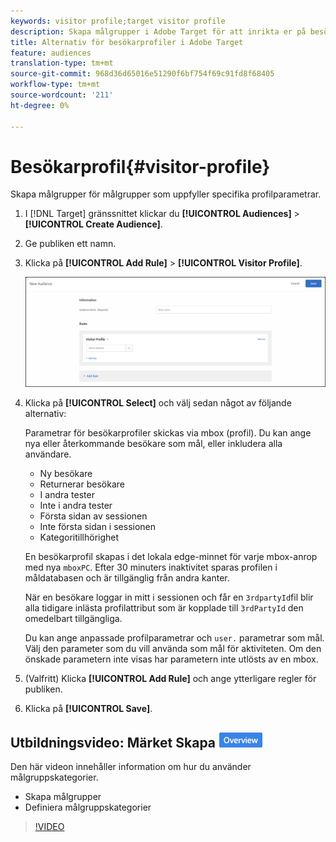 ```yaml
---
keywords: visitor profile;target visitor profile
description: Skapa målgrupper i Adobe Target för att inrikta er på besökare som uppfyller specifika profilparametrar.
title: Alternativ för besökarprofiler i Adobe Target
feature: audiences
translation-type: tm+mt
source-git-commit: 968d36d65016e51290f6bf754f69c91fd8f68405
workflow-type: tm+mt
source-wordcount: '211'
ht-degree: 0%

---
```



# Besökarprofil{#visitor-profile}

Skapa målgrupper för målgrupper som uppfyller specifika profilparametrar.

1. I [!DNL Target] gränssnittet klickar du **[!UICONTROL Audiences]** > **[!UICONTROL Create Audience]**.
1. Ge publiken ett namn.
1. Klicka på **[!UICONTROL Add Rule]** > **[!UICONTROL Visitor Profile]**.

   ![](assets/target_visitor_profile.png)

1. Klicka på **[!UICONTROL Select]** och välj sedan något av följande alternativ:

   Parametrar för besökarprofiler skickas via mbox (profil). Du kan ange nya eller återkommande besökare som mål, eller inkludera alla användare.

   * Ny besökare
   * Returnerar besökare
   * I andra tester
   * Inte i andra tester
   * Första sidan av sessionen
   * Inte första sidan i sessionen
   * Kategoritillhörighet

   En besökarprofil skapas i det lokala edge-minnet för varje mbox-anrop med nya `mboxPC`. Efter 30 minuters inaktivitet sparas profilen i måldatabasen och är tillgänglig från andra kanter.

   När en besökare loggar in mitt i sessionen och får en `3rdpartyId`fil blir alla tidigare inlästa profilattribut som är kopplade till `3rdPartyId` den omedelbart tillgängliga.

   Du kan ange anpassade profilparametrar och `user.` parametrar som mål. Välj den parameter som du vill använda som mål för aktiviteten. Om den önskade parametern inte visas har parametern inte utlösts av en mbox.

1. (Valfritt) Klicka **[!UICONTROL Add Rule]** och ange ytterligare regler för publiken.
1. Klicka på **[!UICONTROL Save]**.

## Utbildningsvideo: Märket Skapa ![publiköversikt](/help/assets/overview.png)

Den här videon innehåller information om hur du använder målgruppskategorier.

* Skapa målgrupper
* Definiera målgruppskategorier

>[!VIDEO](https://video.tv.adobe.com/v/17392)
